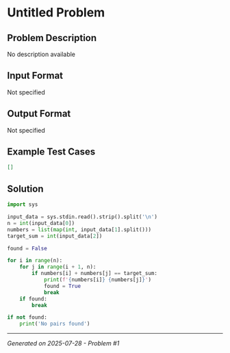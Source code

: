 # Untitled Problem

## Problem Description
No description available

## Input Format
Not specified

## Output Format
Not specified

## Example Test Cases
```json
[]
```

## Solution
```python
import sys

input_data = sys.stdin.read().strip().split('\n')
n = int(input_data[0])
numbers = list(map(int, input_data[1].split()))
target_sum = int(input_data[2])

found = False

for i in range(n):
    for j in range(i + 1, n):
        if numbers[i] + numbers[j] == target_sum:
            print(f'{numbers[i]} {numbers[j]}')
            found = True
            break
    if found:
        break

if not found:
    print('No pairs found')
```

---
*Generated on 2025-07-28 - Problem #1*